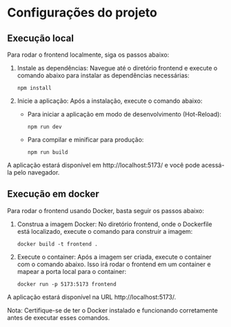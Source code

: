 # Configurações do projeto

## Execução local
Para rodar o frontend localmente, siga os passos abaixo:
1. Instale as dependências: Navegue até o diretório frontend e execute o comando abaixo para instalar as dependências necessárias:
    ```
    npm install
    ```

2. Inicie a aplicação: Após a instalação, execute o comando abaixo:
    -  Para iniciar a aplicação em modo de desenvolvimento (Hot-Reload):
        ```
        npm run dev
        ```
    - Para compilar e minificar para produção:
        ```
        npm run build
        ```

A aplicação estará disponível em http://localhost:5173/ e você pode acessá-la pelo navegador.

## Execução em docker
Para rodar o frontend usando Docker, basta seguir os passos abaixo:

1. Construa a imagem Docker: No diretório frontend, onde o Dockerfile está localizado, execute o comando para construir a imagem:
    ```
    docker build -t frontend .
    ```

2. Execute o container: Após a imagem ser criada, execute o container com o comando abaixo. Isso irá rodar o frontend em um container e mapear a porta local para o container:
    ```
    docker run -p 5173:5173 frontend
    ```

A aplicação estará disponível na URL http://localhost:5173/.

Nota: Certifique-se de ter o Docker instalado e funcionando corretamente antes de executar esses comandos.
